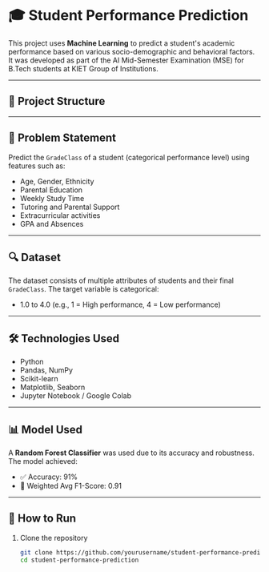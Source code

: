 # 🎓 Student Performance Prediction

This project uses **Machine Learning** to predict a student's academic performance based on various socio-demographic and behavioral factors. It was developed as part of the AI Mid-Semester Examination (MSE) for B.Tech students at KIET Group of Institutions.

---

## 📁 Project Structure


---

## 🚀 Problem Statement

Predict the `GradeClass` of a student (categorical performance level) using features such as:
- Age, Gender, Ethnicity
- Parental Education
- Weekly Study Time
- Tutoring and Parental Support
- Extracurricular activities
- GPA and Absences

---

## 🔍 Dataset

The dataset consists of multiple attributes of students and their final `GradeClass`. The target variable is categorical:
- 1.0 to 4.0 (e.g., 1 = High performance, 4 = Low performance)

---

## 🛠️ Technologies Used

- Python
- Pandas, NumPy
- Scikit-learn
- Matplotlib, Seaborn
- Jupyter Notebook / Google Colab

---

## 📊 Model Used

A **Random Forest Classifier** was used due to its accuracy and robustness. The model achieved:
- ✅ Accuracy: 91%
- 🧠 Weighted Avg F1-Score: 0.91

---

## 📌 How to Run

1. Clone the repository  
   ```bash
   git clone https://github.com/yourusername/student-performance-prediction.git
   cd student-performance-prediction
